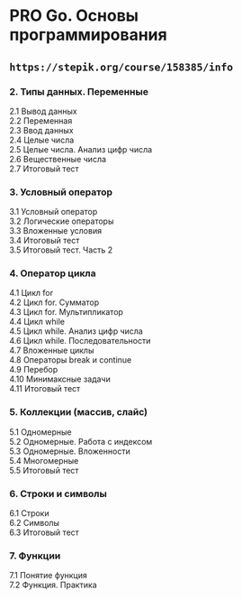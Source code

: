 # PRO Go. Основы программирования
## `https://stepik.org/course/158385/info`
### 2. Типы данных. Переменные
2.1 Вывод данных  
2.2 Переменная  
2.3 Ввод данных  
2.4 Целые числа  
2.5 Целые числа. Анализ цифр числа  
2.6 Вещественные числа  
2.7 Итоговый тест  

### 3. Условный оператор
3.1 Условный оператор  
3.2 Логические операторы  
3.3 Вложенные условия  
3.4 Итоговый тест  
3.5 Итоговый тест. Часть 2

### 4. Оператор цикла
4.1 Цикл for  
4.2 Цикл for. Сумматор  
4.3 Цикл for. Мультипликатор  
4.4 Цикл while   
4.5 Цикл while. Анализ цифр числа  
4.6 Цикл while. Последовательности  
4.7 Вложенные циклы  
4.8 Операторы break и continue  
4.9 Перебор  
4.10 Минимаксные задачи  
4.11 Итоговый тест  

### 5. Коллекции (массив, слайс)
5.1 Одномерные  
5.2 Одномерные. Работа с индексом  
5.3 Одномерные. Вложенности  
5.4 Многомерные  
5.5 Итоговый тест  

### 6. Строки и символы
6.1 Строки  
6.2 Символы  
6.3 Итоговый тест

### 7. Функции
7.1 Понятие функция  
7.2 Функция. Практика  
